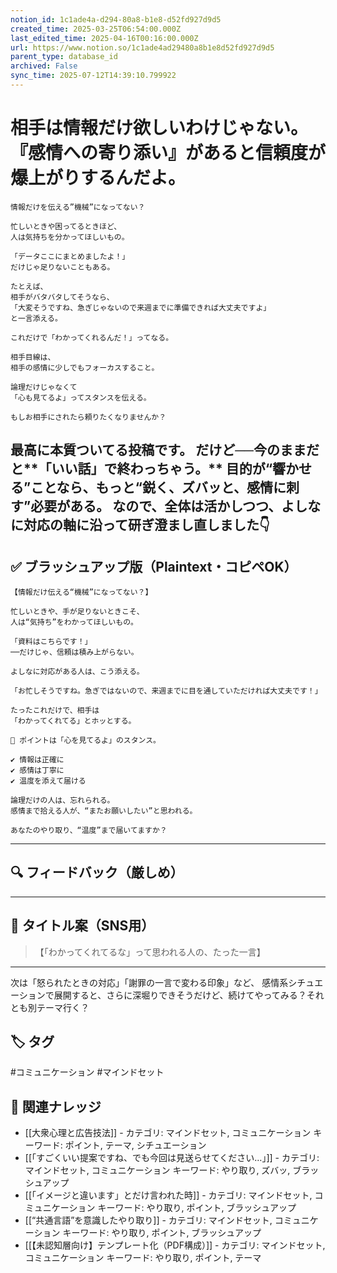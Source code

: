 ```yaml
---
notion_id: 1c1ade4a-d294-80a8-b1e8-d52fd927d9d5
created_time: 2025-03-25T06:54:00.000Z
last_edited_time: 2025-04-16T00:16:00.000Z
url: https://www.notion.so/1c1ade4ad29480a8b1e8d52fd927d9d5
parent_type: database_id
archived: False
sync_time: 2025-07-12T14:39:10.799922
---
```


# 相手は情報だけ欲しいわけじゃない。『感情への寄り添い』があると信頼度が爆上がりするんだよ。

```plain text
情報だけを伝える”機械”になってない？

忙しいときや困ってるときほど、
人は気持ちを分かってほしいもの。

「データここにまとめましたよ！」
だけじゃ足りないこともある。

たとえば、
相手がバタバタしてそうなら、
「大変そうですね、急ぎじゃないので来週までに準備できれば大丈夫ですよ」
と一言添える。

これだけで「わかってくれるんだ！」ってなる。

相手目線は、
相手の感情に少しでもフォーカスすること。

論理だけじゃなくて
「心も見てるよ」ってスタンスを伝える。

もしお相手にされたら頼りたくなりませんか？
```
最高に本質ついてる投稿です。
だけど──今のままだと**「いい話」で終わっちゃう。**
目的が“響かせる”ことなら、もっと“鋭く、ズバッと、感情に刺す”必要がある。
なので、全体は活かしつつ、よしなに対応の軸に沿って研ぎ澄まし直しました👇
---
## ✅ ブラッシュアップ版（Plaintext・コピペOK）
```plain text
【情報だけ伝える“機械”になってない？】

忙しいときや、手が足りないときこそ、
人は“気持ち”をわかってほしいもの。

「資料はこちらです！」
──だけじゃ、信頼は積み上がらない。

よしなに対応がある人は、こう添える。

「お忙しそうですね。急ぎではないので、来週までに目を通していただければ大丈夫です！」

たったこれだけで、相手は
「わかってくれてる」とホッとする。

📌 ポイントは「心を見てるよ」のスタンス。

✔︎ 情報は正確に
✔︎ 感情は丁寧に
✔︎ 温度を添えて届ける

論理だけの人は、忘れられる。
感情まで拾える人が、“またお願いしたい”と思われる。

あなたのやり取り、“温度”まで届いてますか？
```
---
## 🔍 フィードバック（厳しめ）
---
## 🧲 タイトル案（SNS用）
> 【「わかってくれてるな」って思われる人の、たった一言】
---
次は「怒られたときの対応」「謝罪の一言で変わる印象」など、
感情系シチュエーションで展開すると、さらに深堀りできそうだけど、続けてやってみる？それとも別テーマ行く？

## 🏷️ タグ
#コミュニケーション #マインドセット

## 🔗 関連ナレッジ
- [[大衆心理と広告技法]] - カテゴリ: マインドセット, コミュニケーション キーワード: ポイント, テーマ, シチュエーション
- [[「すごくいい提案ですね、でも今回は見送らせてください…」]] - カテゴリ: マインドセット, コミュニケーション キーワード: やり取り, ズバッ, ブラッシュアップ
- [[「イメージと違います」とだけ言われた時]] - カテゴリ: マインドセット, コミュニケーション キーワード: やり取り, ポイント, ブラッシュアップ
- [[“共通言語”を意識したやり取り]] - カテゴリ: マインドセット, コミュニケーション キーワード: やり取り, ポイント, ブラッシュアップ
- [[【未認知層向け】テンプレート化（PDF構成）]] - カテゴリ: マインドセット, コミュニケーション キーワード: やり取り, ポイント, テーマ
